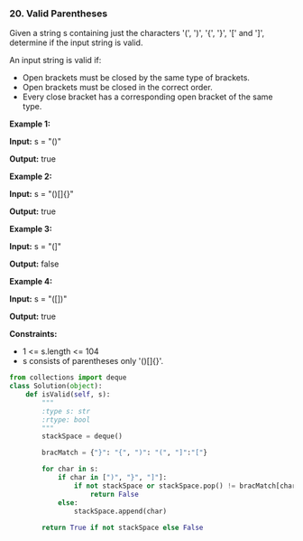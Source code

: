 ### 20. Valid Parentheses

Given a string s containing just the characters '(', ')', '{', '}', '[' and ']', determine if the input string is valid.

An input string is valid if:

* Open brackets must be closed by the same type of brackets.
* Open brackets must be closed in the correct order.
* Every close bracket has a corresponding open bracket of the same type.

**Example 1:**

**Input:** s = "()"

**Output:** true

**Example 2:**

**Input:** s = "()[]{}"

**Output:** true

**Example 3:**

**Input:** s = "(]"

**Output:** false

**Example 4:**

**Input:** s = "([])"

**Output:** true

**Constraints:**

* 1 <= s.length <= 104
* s consists of parentheses only '()[]{}'.

```python
from collections import deque
class Solution(object):
    def isValid(self, s):
        """
        :type s: str
        :rtype: bool
        """
        stackSpace = deque()

        bracMatch = {"}": "{", ")": "(", "]":"["}

        for char in s:
            if char in [")", "}", "]"]:
                if not stackSpace or stackSpace.pop() != bracMatch[char]:
                    return False
            else:
                stackSpace.append(char)
                
        return True if not stackSpace else False
```